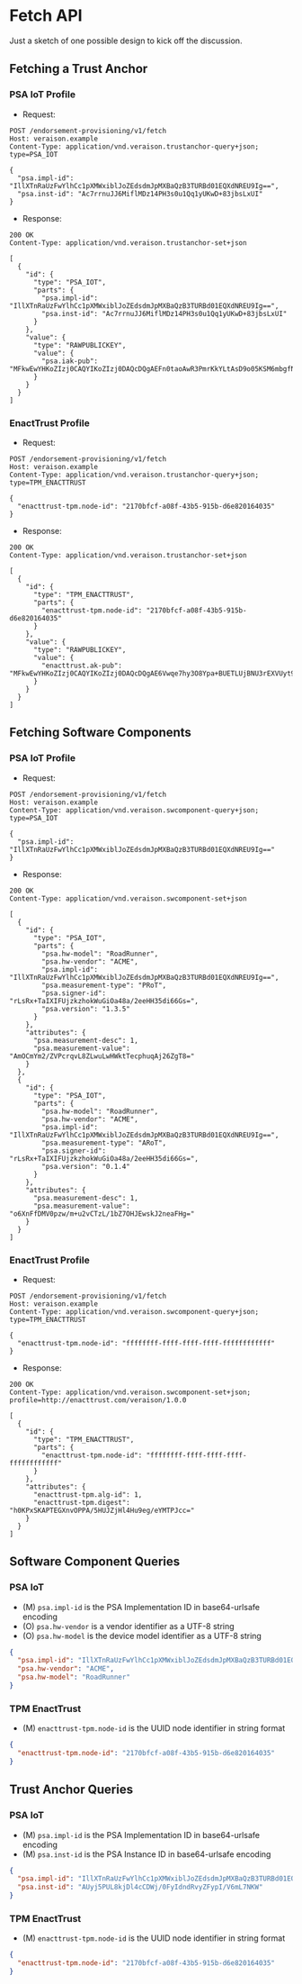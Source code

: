 # Fetch API

Just a sketch of one possible design to kick off the discussion.

## Fetching a Trust Anchor

### PSA IoT Profile

* Request:

```HTTP
POST /endorsement-provisioning/v1/fetch
Host: veraison.example
Content-Type: application/vnd.veraison.trustanchor-query+json; type=PSA_IOT

{
  "psa.impl-id": "IllXTnRaUzFwYlhCc1pXMWxiblJoZEdsdmJpMXBaQzB3TURBd01EQXdNREU9Ig==",
  "psa.inst-id": "Ac7rrnuJJ6MiflMDz14PH3s0u1Qq1yUKwD+83jbsLxUI"
}
```

* Response:

```http
200 OK
Content-Type: application/vnd.veraison.trustanchor-set+json

[
  {
    "id": {
      "type": "PSA_IOT",
      "parts": {
        "psa.impl-id": "IllXTnRaUzFwYlhCc1pXMWxiblJoZEdsdmJpMXBaQzB3TURBd01EQXdNREU9Ig==",
        "psa.inst-id": "Ac7rrnuJJ6MiflMDz14PH3s0u1Qq1yUKwD+83jbsLxUI"
      }
    },
    "value": {
      "type": "RAWPUBLICKEY",
      "value": {
        "psa.iak-pub": "MFkwEwYHKoZIzj0CAQYIKoZIzj0DAQcDQgAEFn0taoAwR3PmrKkYLtAsD9o05KSM6mbgfNCgpuL0g6VpTHkZl73wk5BDxoV7n+Oeee0iIqkW3HMZT3ETiniJdg=="
      }
    }
  }
]
```

### EnactTrust Profile

* Request:

```HTTP
POST /endorsement-provisioning/v1/fetch
Host: veraison.example
Content-Type: application/vnd.veraison.trustanchor-query+json; type=TPM_ENACTTRUST

{
  "enacttrust-tpm.node-id": "2170bfcf-a08f-43b5-915b-d6e820164035"
}
```

* Response:

```http
200 OK
Content-Type: application/vnd.veraison.trustanchor-set+json

[
  {
    "id": {
      "type": "TPM_ENACTTRUST",
      "parts": {
        "enacttrust-tpm.node-id": "2170bfcf-a08f-43b5-915b-d6e820164035"
      }
    },
    "value": {
      "type": "RAWPUBLICKEY",
      "value": {
        "enacttrust.ak-pub": "MFkwEwYHKoZIzj0CAQYIKoZIzj0DAQcDQgAE6Vwqe7hy3O8Ypa+BUETLUjBNU3rEXVUyt9XHR7HJWLG7XTKQd9i1kVRXeBPDLFnfYru1/euxRnJM7H9UoFDLdA=="
      }
    }
  }
]
```

## Fetching Software Components

### PSA IoT Profile

* Request:

```http
POST /endorsement-provisioning/v1/fetch
Host: veraison.example
Content-Type: application/vnd.veraison.swcomponent-query+json; type=PSA_IOT

{
  "psa.impl-id": "IllXTnRaUzFwYlhCc1pXMWxiblJoZEdsdmJpMXBaQzB3TURBd01EQXdNREU9Ig=="
}
```

* Response:

```http
200 OK
Content-Type: application/vnd.veraison.swcomponent-set+json

[
  {
    "id": {
      "type": "PSA_IOT",
      "parts": {
        "psa.hw-model": "RoadRunner",
        "psa.hw-vendor": "ACME",
        "psa.impl-id": "IllXTnRaUzFwYlhCc1pXMWxiblJoZEdsdmJpMXBaQzB3TURBd01EQXdNREU9Ig==",
        "psa.measurement-type": "PRoT",
        "psa.signer-id": "rLsRx+TaIXIFUjzkzhokWuGiOa48a/2eeHH35di66Gs=",
        "psa.version": "1.3.5"
      }
    },
    "attributes": {
      "psa.measurement-desc": 1,
      "psa.measurement-value": "AmOCmYm2/ZVPcrqvL8ZLwuLwHWktTecphuqAj26ZgT8="
    }
  },
  {
    "id": {
      "type": "PSA_IOT",
      "parts": {
        "psa.hw-model": "RoadRunner",
        "psa.hw-vendor": "ACME",
        "psa.impl-id": "IllXTnRaUzFwYlhCc1pXMWxiblJoZEdsdmJpMXBaQzB3TURBd01EQXdNREU9Ig==",
        "psa.measurement-type": "ARoT",
        "psa.signer-id": "rLsRx+TaIXIFUjzkzhokWuGiOa48a/2eeHH35di66Gs=",
        "psa.version": "0.1.4"
      }
    },
    "attributes": {
      "psa.measurement-desc": 1,
      "psa.measurement-value": "o6XnFfDMV0pzw/m+u2vCTzL/1bZ7OHJEwskJ2neaFHg="
    }
  }
]
```

### EnactTrust Profile

* Request:

```http
POST /endorsement-provisioning/v1/fetch
Host: veraison.example
Content-Type: application/vnd.veraison.swcomponent-query+json; type=TPM_ENACTTRUST

{
  "enacttrust-tpm.node-id": "ffffffff-ffff-ffff-ffff-ffffffffffff"
}
```

* Response:

```http
200 OK
Content-Type: application/vnd.veraison.swcomponent-set+json; profile=http://enacttrust.com/veraison/1.0.0

[
  {
    "id": {
      "type": "TPM_ENACTTRUST",
      "parts": {
        "enacttrust-tpm.node-id": "ffffffff-ffff-ffff-ffff-ffffffffffff"
      }
    },
    "attributes": {
      "enacttrust-tpm.alg-id": 1,
      "enacttrust-tpm.digest": "h0KPxSKAPTEGXnvOPPA/5HUJZjHl4Hu9eg/eYMTPJcc="
    }
  }
]
```

## Software Component Queries

### PSA IoT

* (M) `psa.impl-id` is the PSA Implementation ID in base64-urlsafe encoding
* (O) `psa.hw-vendor` is a vendor identifier as a UTF-8 string
* (O) `psa.hw-model` is the device model identifier as a UTF-8 string

```json
{
  "psa.impl-id": "IllXTnRaUzFwYlhCc1pXMWxiblJoZEdsdmJpMXBaQzB3TURBd01EQXdNREU9Ig==",
  "psa.hw-vendor": "ACME",
  "psa.hw-model": "RoadRunner"
}
```

### TPM EnactTrust

* (M) `enacttrust-tpm.node-id` is the UUID node identifier in string format

```json
{
  "enacttrust-tpm.node-id": "2170bfcf-a08f-43b5-915b-d6e820164035"
}
```

## Trust Anchor Queries

### PSA IoT

* (M) `psa.impl-id` is the PSA Implementation ID in base64-urlsafe encoding
* (M) `psa.inst-id` is the PSA Instance ID in base64-urlsafe encoding

```json
{
  "psa.impl-id": "IllXTnRaUzFwYlhCc1pXMWxiblJoZEdsdmJpMXBaQzB3TURBd01EQXdNREU9Ig==",
  "psa.inst-id": "AUyj5PUL8kjDl4cCDWj/0FyIdndRvyZFypI/V6mL7NKW"
}
```

### TPM EnactTrust

* (M) `enacttrust-tpm.node-id` is the UUID node identifier in string format

```json
{
  "enacttrust-tpm.node-id": "2170bfcf-a08f-43b5-915b-d6e820164035"
}
```
